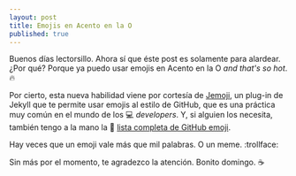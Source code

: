 ```yaml
---
layout: post
title: Emojis en Acento en la O
published: true
---
```


Buenos días lectorsillo. Ahora sí que éste post es solamente para alardear. ¿Por qué? Porque ya puedo usar emojis en Acento en la O _and that's so hot_. <span class="emoji">:fire:</span>

Por cierto, esta nueva habilidad viene por cortesía de [Jemoji](https://github.com/jekyll/jemoji), un plug-in de Jekyll que te permite usar emojis al estilo de GitHub, que es una práctica muy común en el mundo de los <span class=emoji>:computer:</span> _developers_. Y, si alguien los necesita, también tengo a la mano la <span class="emoji">:scroll:</span> [lista completa de GitHub emoji](https://gist.github.com/rxaviers/7360908).

Hay veces que un emoji vale más que mil palabras. O un meme. <span class="emoji">:trollface:</span>

Sin más por el momento, te agradezco la atención. Bonito domingo. <span class="emoji">:coffee:</span>
